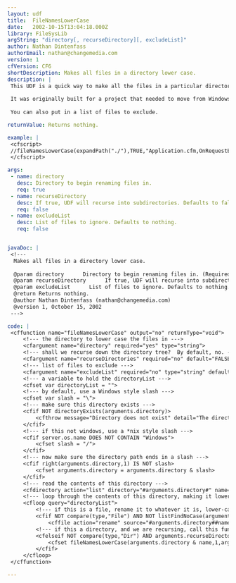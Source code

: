 ```yaml
---
layout: udf
title:  FileNamesLowerCase
date:   2002-10-15T13:04:18.000Z
library: FileSysLib
argString: "directory[, recurseDirectory][, excludeList]"
author: Nathan Dintenfass
authorEmail: nathan@changemedia.com
version: 1
cfVersion: CF6
shortDescription: Makes all files in a directory lower case.
description: |
 This UDF is a quick way to make all the files in a particular directory (or directory tree, optionally) lower case.  
 
 It was originally built for a project that needed to move from Windows to *nix and needed to make all custom tags lower cased.   
 
 You can also put in a list of files to exclude.

returnValue: Returns nothing.

example: |
 <cfscript>
 //fileNamesLowerCase(expandPath("./"),TRUE,"Application.cfm,OnRequestEnd.cfm");
 </cfscript>

args:
 - name: directory
   desc: Directory to begin renaming files in.
   req: true
 - name: recurseDirectory
   desc: If true, UDF will recurse into subdirectories. Defaults to false.
   req: false
 - name: excludeList
   desc: List of files to ignore. Defaults to nothing.
   req: false


javaDoc: |
 <!---
  Makes all files in a directory lower case.
  
  @param directory      Directory to begin renaming files in. (Required)
  @param recurseDirectory      If true, UDF will recurse into subdirectories. Defaults to false. (Optional)
  @param excludeList      List of files to ignore. Defaults to nothing. (Optional)
  @return Returns nothing. 
  @author Nathan Dintenfass (nathan@changemedia.com) 
  @version 1, October 15, 2002 
 --->

code: |
 <cffunction name="fileNamesLowerCase" output="no" returnType="void">
     <!--- the directory to lower case the files in --->
     <cfargument name="directory" required="yes" type="string">
     <!--- shall we recurse down the directory tree?  By default, no. --->
     <cfargument name="recurseDirectories" required="no" default="FALSE" type="boolean">
     <!--- list of files to exclude --->
     <cfargument name="excludeList" required="no" type="string" default="">
     <!--- a variable to hold the directoryList --->
     <cfset var directoryList = "">
     <!--- by default, use a Windows style slash --->
     <cfset var slash = "\">
     <!--- make sure this directory exists --->
     <cfif NOT directoryExists(arguments.directory)>
         <cfthrow message="Directory does not exist" detail="The directory path #arguments.directory# does not exist">
     </cfif>
     <!--- if this not windows, use a *nix style slash --->
     <cfif server.os.name DOES NOT CONTAIN "Windows">
         <cfset slash = "/">
     </cfif>
     <!--- now make sure the directory path ends in a slash --->
     <cfif right(arguments.directory,1) IS NOT slash>
         <cfset arguments.directory = arguments.directory & slash>
     </cfif>
     <!--- read the contents of this directory --->
     <cfdirectory action="list" directory="#arguments.directory#" name="directoryList">
     <!--- loop through the contents of this directory, making it lower case --->
     <cfloop query="directoryList">
         <!--- if this is a file, rename it to whatever it is, lower-cased --->
         <cfif NOT compare(type,"File") AND NOT listFindNoCase(arguments.excludeList,name)>
             <cffile action="rename" source="#arguments.directory##name#" destination="#arguments.directory##lcase(name)#">
         <!--- if this a directory, and we are recursing, call this function again --->
         <cfelseif NOT compare(type,"Dir") AND arguments.recurseDirectories>
             <cfset fileNamesLowerCase(arguments.directory & name,1,arguments.excludeList)>
         </cfif>
     </cfloop>
 </cffunction>

---
```


